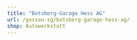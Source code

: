 ```yaml
---
title: "Botsberg-Garage Hess AG"
url: /gossau-sg/botsberg-garage-hess-ag/
shop: Autowerkstatt
---
```


